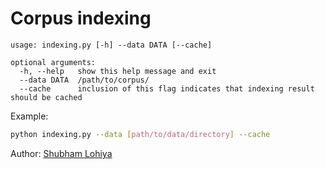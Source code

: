 # Corpus indexing

```plaintext
usage: indexing.py [-h] --data DATA [--cache]

optional arguments:
  -h, --help   show this help message and exit
  --data DATA  /path/to/corpus/
  --cache      inclusion of this flag indicates that indexing result should be cached
```

Example:

```bash
python indexing.py --data [path/to/data/directory] --cache
```

Author: [Shubham Lohiya](https://shubhlohiya.github.io/)
